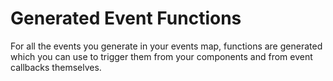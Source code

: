 # Generated Event Functions

For all the events you generate in your events map, functions are generated which you can use to trigger them from your components and from event callbacks themselves.



